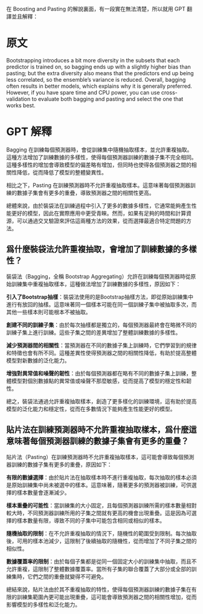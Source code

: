 
在 Boosting and Pasting 的解說裏面，有一段實在無法清楚，所以就用 GPT 翻譯並且解釋：

# 原文
Bootstrapping introduces a bit more diversity in the subsets that each predictor is trained on, so bagging ends up with a slightly higher bias than pasting; but the extra diversity also means that the predictors end up being less correlated, so the ensemble’s variance is reduced. Overall, bagging often results in better models, which explains why it is generally preferred. However, if you have spare time and CPU power, you can use cross-validation to evaluate both bagging and pasting and select the one that works best.

# GPT 解釋
Bagging 在訓練每個預測器時，會從訓練集中隨機抽取樣本，並允許重複抽取。這種方法增加了訓練數據的多樣性，使得每個預測器訓練的數據子集不完全相同。這種多樣性的增加會導致模型的偏差略有增加，但同時也使得各個預測器之間的相關性降低，從而降低了模型的整體變異性。

相比之下，Pasting 在訓練預測器時不允許重複抽取樣本。這意味著每個預測器訓練的數據子集會有更多的重疊，導致預測器之間的相關性更高。

總體來說，由於裝袋法在訓練過程中引入了更多的數據多樣性，它通常能夠產生性能更好的模型，因此在實際應用中更受青睞。然而，如果有足夠的時間和計算資源，可以通過交叉驗證來評估這兩種方法的效果，從而選擇最適合特定問題的方法。

## 爲什麼裝袋法允許重複抽取，會增加了訓練數據的多樣性？

裝袋法（Bagging，全稱 Bootstrap Aggregating）允許在訓練每個預測器時從原始訓練集中重複抽取樣本，這種做法增加了訓練數據的多樣性，原因如下：

**引入了Bootstrap抽樣**：裝袋法使用的是Bootstrap抽樣方法，即從原始訓練集中進行有放回的抽樣。這意味著同一個樣本可能在同一個訓練子集中被抽取多次，而其他一些樣本則可能根本不被抽取。

**創建不同的訓練子集**：由於每次抽樣都是獨立的，每個預測器最終會在略微不同的訓練子集上進行訓練。這些子集之間的差異增加了整體訓練數據的多樣性。

**減少預測器間的相關性**：當預測器在不同的數據子集上訓練時，它們學習到的規律和特徵也會有所不同。這種差異性使得預測器之間的相關性降低，有助於提高整體模型對新數據的泛化能力。

**增強對異常值和噪聲的韌性**：由於每個預測器都在略有不同的數據子集上訓練，整體模型對個別數據點的異常值或噪聲不那麼敏感，從而提高了模型的穩定性和韌性。

總之，裝袋法通過允許重複抽取樣本，創造了更多樣化的訓練環境，這有助於提高模型的泛化能力和穩定性，從而在多數情況下能夠產生性能更好的模型。

## 貼片法在訓練預測器時不允許重複抽取樣本，爲什麼這意味著每個預測器訓練的數據子集會有更多的重疊？

貼片法（Pasting）在訓練預測器時不允許重複抽取樣本，這可能會導致每個預測器訓練的數據子集有更多的重疊，原因如下：

**有限的數據選擇**：由於貼片法在抽取樣本時不進行重複抽取，每次抽取的樣本必須是原始訓練集中尚未被選中的樣本。這意味著，隨著更多的預測器被訓練，可供選擇的樣本數量會逐漸減少。

**樣本重疊的可能性**：當訓練集的大小固定，且每個預測器訓練所需的樣本數量相對較大時，不同預測器訓練所用的子集之間就有更高的機會出現重疊。這是因為可選擇的樣本數量有限，導致不同的子集中可能包含相同或相似的樣本。

**隨機抽取的限制**：在不允許重複抽取的情況下，隨機性的範圍受到限制。每次抽取後，可用的樣本池減少，這限制了後續抽取的隨機性，從而增加了不同子集之間的相似性。

**數據覆蓋率的限制**：由於每個子集都是從同一個固定大小的訓練集中抽取，而且不允許重複，這限制了整體數據覆蓋率。當所有子集的聯合覆蓋了大部分或全部的訓練集時，它們之間的重疊就變得不可避免。

總結來說，貼片法由於其不重複抽取的特性，使得每個預測器訓練的數據子集在有限的訓練集範圍內更可能出現重疊，這可能會導致預測器之間的相關性增加，從而影響模型的多樣性和泛化能力。


